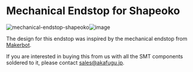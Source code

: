 Mechanical Endstop for Shapeoko
==============================================

![mechanical-endstop-shapeoko](https://raw.github.com/akafugu/mechanical-endstop-shapeoko/master/mechanical-endstop-shapeoko.jpg)![image](https://raw.github.com/akafugu/mechanical-endstop-shapeoko/master/image.jpg)

The design for this endstop was inspired by the mechanical endstop from [Makerbot](http://wiki.makerbot.com/thingomatic-doc:mechanical-endstop-1-2).

If you are interested in buying this from us with all the SMT components soldered to it, please contact [sales@akafugu.jp](mailto://sales@akafugu.jp).

